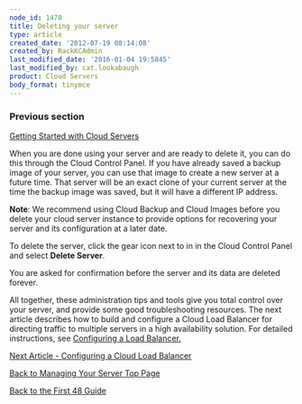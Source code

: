 ```yaml
---
node_id: 1478
title: Deleting your server
type: article
created_date: '2012-07-19 08:14:08'
created_by: RackKCAdmin
last_modified_date: '2016-01-04 19:5845'
last_modified_by: cat.lookabaugh
product: Cloud Servers
body_format: tinymce
---
```


### Previous section

[Getting Started with Cloud
Servers](http://www.rackspace.com/knowledge_center/article/getting-started-with-cloud-servers-0)

 

When you are done using your server and are ready to delete it, you can
do this through the Cloud Control Panel.  If you have already saved a
backup image of your server, you can use that image to create a new
server at a future time.  That server will be an exact clone of your
current server at the time the backup image was saved, but it will have
a different IP address.

**Note**: We recommend using Cloud Backup and Cloud Images before you
delete your cloud server instance to provide options for recovering your
server and its configuration at a later date.

To delete the server, click the gear icon next to in in the Cloud
Control Panel and select **Delete Server**.

You are asked for confirmation before the server and its data are
deleted forever. 

All together, these administration tips and tools give you total control
over your server, and provide some good troubleshooting resources.  The
next article describes how to build and configure a Cloud Load Balancer
for directing traffic to multiple servers in a high availability
solution.  For detailed instructions, see [Configuring a Load
Balancer. ](https://www.rackspace.com/knowledge_center/article/configuring-a-load-balancer)

 

 

[Next Article - Configuring a Cloud Load
Balancer](http://www.rackspace.com/knowledge_center/article/configuring-a-load-balancer)

[Back to Managing Your Server Top
Page](http://www.rackspace.com/knowledge_center/article/rackspace-cloud-essentials-managing-your-server)

[Back to the First 48
Guide](http://www.rackspace.com/knowledge_center/getting-started/cloud-servers)

